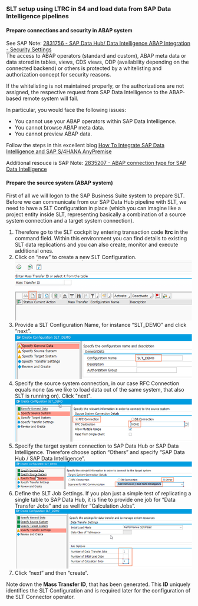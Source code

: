 ### SLT setup using LTRC in S4 and load data from SAP Data Intelligence pipelines


#### Prepare connections and security in ABAP system

See SAP Note: [2831756 - SAP Data Hub/ Data Intelligence ABAP Integration - Security Settings](https://launchpad.support.sap.com/#/notes/2831756)  
The access to ABAP operators (standard and custom), ABAP meta data or data stored in tables, views, CDS views, ODP (availability depending on the connected backend) or others is protected by a whitelisting and authorization concept for security reasons.

If the whitelisting is not maintained properly, or the authorizations are not assigned, the respective request from SAP Data Intelligence to the ABAP-based remote system will fail.

In particular, you would face the following issues:
* You cannot use your ABAP operators within SAP Data Intelligence.
* You cannot browse ABAP meta data.
* You cannot preview ABAP data.

Follow the steps in this excellent blog [How To Integrate SAP Data Intelligence and SAP S/4HANA AnyPremise](https://blogs.sap.com/2020/05/27/how-to-integrate-sap-data-intelligence-and-sap-s-4hana-anypremise/)  

Additional resouce is SAP Note: [2835207 - ABAP connection type for SAP Data Intelligence](https://launchpad.support.sap.com/#/notes/2835207)


#### Prepare the source system (ABAP system)
First of all we will logon to the SAP Business Suite system to prepare SLT. Before we can communicate from our SAP Data Hub pipeline with SLT, we need to have a SLT Configuration in place (which you can imagine like a project entity inside SLT, representing basically a combination of a source system connection and a target system connection).

1. Therefore go to the SLT cockpit by entering transaction code **ltrc** in the command field. Within this environment you can find details to existing SLT data replications and you can also create, monitor and execute additional ones.
1. Click on “new” to create a new SLT Configuration.  
  ![](/SLT/img/2_createSltConfig.png)
1. Provide a SLT Configuration Name, for instance “SLT_DEMO” and click “next”.  
  ![](/SLT/img/3_nameConfig.png)
1. Specify the source system connection, in our case RFC Connection equals none (as we like to load data out of the same system, that also SLT is running on). Click "next".  
  ![](/SLT/img/4_specifySourceConnection.png)
1. Specify the target system connection to SAP Data Hub or SAP Data Intelligence. Therefore choose option “Others” and specify “SAP Data Hub / SAP Data Intelligence”.  
  ![](/SLT/img/5_specify_target.png)
1. Define the SLT Job Settings. If you plan just a simple test of replicating a single table to SAP Data Hub, it is fine to provide one job for “Data Transfer Jobs” and as well for “Calculation Jobs”.  
  ![](/SLT/img/6_JobSettings.png)
1. Click “next” and then “create”.  

Note down the **Mass Transfer ID**, that has been generated. This **ID** uniquely identifies the SLT Configuration and is required later for the configuration of the SLT Connector operator.



